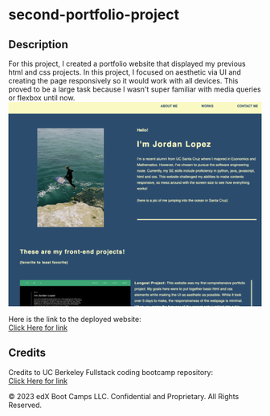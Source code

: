 # second-portfolio-project

## Description 

For this project, I created a portfolio website that displayed my previous html and css projects. In this project, I focused on aesthetic via UI and creating the page responsively so it would work with all devices. This proved to be a large task because I wasn't super familiar with media queries or flexbox until now.
<br>
![Picture of my deployed website](./assets/images/screenshot.png)

Here is the link to the deployed website: 
<br>
[Click Here for link](https://lopez-jordan.github.io/second-portfolio-project/)

## Credits

Credits to UC Berkeley Fullstack coding bootcamp repository:
<br>
[Click Here for link](https://github.com/coding-boot-camp/urban-octo-telegram)


© 2023 edX Boot Camps LLC. Confidential and Proprietary. All Rights Reserved.